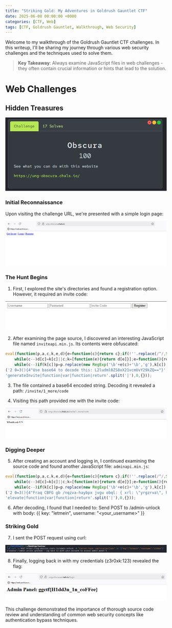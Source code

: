 ```yaml
---
title: "Striking Gold: My Adventures in Goldrush Gauntlet CTF"
date: 2025-06-08 00:00:00 +0000
categories: [CTF, Web]
tags: [CTF, Goldrush Gauntlet, Walkthrough, Web Security]
---
```


Welcome to my walkthrough of the Goldrush Gauntlet CTF challenges. In this writeup, I'll be sharing my journey through various web security challenges and the techniques used to solve them.

> **Key Takeaway**: Always examine JavaScript files in web challenges - they often contain crucial information or hints that lead to the solution.

# Web Challenges

## Hidden Treasures

![Challenge Description](/Imgs/CTF/goldrush/web/challenge.png)

### Initial Reconnaissance

Upon visiting the challenge URL, we're presented with a simple login page:

![Initial Login Page](/Imgs/CTF/goldrush/web/1.png)

### The Hunt Begins

1. First, I explored the site's directories and found a registration option. However, it required an invite code:

![Registration Page Requiring Invite Code](/Imgs/CTF/goldrush/web/6.png)

2. After examining the page source, I discovered an interesting JavaScript file named `inviteapi.min.js`. Its contents were obfuscated:

```javascript
eval(function(p,a,c,k,e,d){e=function(c){return c};if(!''.replace(/^/,String)){
    while(c--)d[c]=k[c]||c;k=[function(e){return d[e]}];e=function(){return'\w+'};c=1;}
    while(c--)if(k[c])p=p.replace(new RegExp('\b'+e(c)+'\b','g'),k[c]);return p;}
('2 0=3(){4"Use base64 to decode this: L2ludml0ZS8xX21vcmUvY29kZQ=="}',5,5,
'generateInvite|function|var|function|return'.split('|'),0,{}));
```

3. The file contained a base64 encoded string. Decoding it revealed a path: `/invite/1_more/code`

4. Visiting this path provided me with the invite code:

![Invite Code Page](/Imgs/CTF/goldrush/web/4.png)

### Digging Deeper

5. After creating an account and logging in, I continued examining the source code and found another JavaScript file: `adminapi.min.js`:

```javascript
eval(function(p,a,c,k,e,d){e=function(c){return c};if(!''.replace(/^/,String)){
    while(c--)d[c]=k[c]||c;k=[function(e){return d[e]}];e=function(){return'\w+'};c=1;}
    while(c--)if(k[c])p=p.replace(new RegExp('\b'+e(c)+'\b','g'),k[c]);return p;}
('2 0=3(){4"Fraq CBFG gb /nqzva-haybpx jvgu obql: { xrl: \"yrgzrva\", hfreanzr: \"<lbhe_hfreanzr>\" }"}',5,5,
'elevate|function|var|function|return'.split('|'),0,{}));
```

6. After decoding, I found that I needed to: Send POST to /admin-unlock with body: {{ key: "letmein", username: "<your_username>" }}

### Striking Gold

7. I sent the POST request using curl:

![Curl Request](/Imgs/CTF/goldrush/web/7.png)

8. Finally, logging back in with my credentials (z3r0xk:123) revealed the flag:

![Flag Obtained](/Imgs/CTF/goldrush/web/flag.png)

This challenge demonstrated the importance of thorough source code review and understanding of common web security concepts like authentication bypass techniques. 